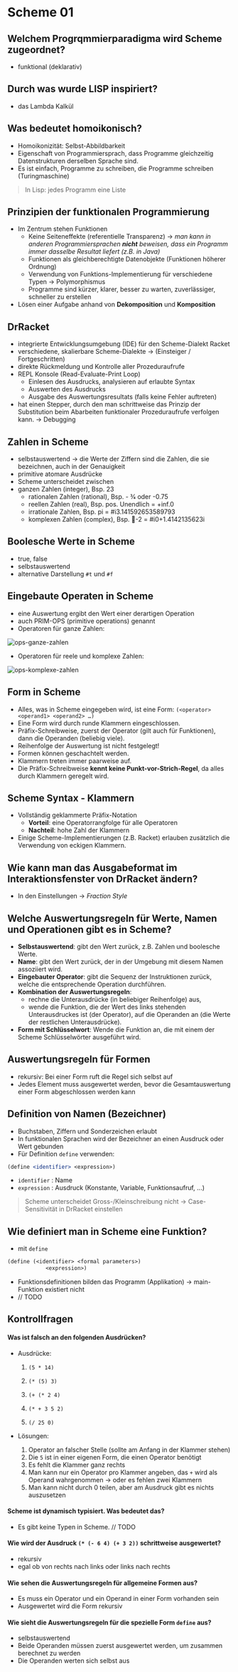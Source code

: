 # Scheme 01



## Welchem Progrqmmierparadigma wird Scheme zugeordnet?

* funktional (deklarativ)



## Durch was wurde LISP inspiriert?

* das Lambda Kalkül



## Was bedeutet homoikonisch?

* Homoikonizität: Selbst-Abbildbarkeit
* Eigenschaft von Programmiersprach, dass Programme gleichzeitig Datenstrukturen derselben Sprache sind.
* Es ist einfach, Programme zu schreiben, die Programme schreiben (Turingmaschine)

> In Lisp: jedes Programm eine Liste



## Prinzipien der funktionalen Programmierung

* Im Zentrum stehen Funktionen
  * Keine Seiteneffekte (referentielle Transparenz) 
    $\to$ *man kann in anderen Programmiersprachen **nicht** beweisen, dass ein Programm immer dasselbe Resultat liefert (z.B. in Java)*
  * Funktionen als gleichberechtigte Datenobjekte (Funktionen höherer Ordnung)
  * Verwendung von Funktions-Implementierung für verschiedene Typen
    $\to$ Polymorphismus
  * Programme sind kürzer, klarer, besser zu warten, zuverlässiger, schneller zu erstellen
* Lösen einer Aufgabe anhand von **Dekomposition** und **Komposition**



## DrRacket

* integrierte Entwicklungsumgebung (IDE) für den Scheme-Dialekt Racket
*  verschiedene, skalierbare Scheme-Dialekte
  $\to$ (Einsteiger / Fortgeschritten)
* direkte Rückmeldung und Kontrolle aller Prozeduraufrufe
* REPL Konsole (Read-Evaluate-Print Loop)
  * Einlesen des Ausdrucks, analysieren auf erlaubte Syntax
  * Auswerten des Ausdrucks
  * Ausgabe des Auswertungsresultats (falls keine Fehler auftreten)
* hat einen Stepper, durch den man schrittweise das Prinzip der Substitution beim Abarbeiten funktionaler Prozeduraufrufe verfolgen kann.
  $\to$ Debugging



## Zahlen in Scheme

* selbstauswertend 
  $\to$ die Werte der Ziffern sind die Zahlen, die sie bezeichnen, auch in der Genauigkeit
* primitive atomare Ausdrücke
* Scheme unterscheidet zwischen
* ganzen Zahlen (integer), Bsp. 23
  * rationalen Zahlen (rational), Bsp. - 3⁄4 oder -0.75
  * reellen Zahlen (real), Bsp. pos. Unendlich = +inf.0
  * irrationale Zahlen, Bsp. pi = #i3.141592653589793
  * komplexen Zahlen (complex), Bsp. -2 = #i0+1.4142135623i



## Boolesche Werte in Scheme

* true, false
* selbstauswertend
* alternative Darstellung `#t` und `#f` 



## Eingebaute Operaten in Scheme

* eine Auswertung ergibt den Wert einer derartigen Operation
* auch PRIM-OPS (primitive operations) genannt
* Operatoren für ganze Zahlen:

![ops-ganze-zahlen](/Users/christopher/Development/studies/github/summaries-me/pcp/mds/imgs/ops-ganze-zahlen.png)

* Operatoren für reele und komplexe Zahlen:

![ops-komplexe-zahlen](/Users/christopher/Development/studies/github/summaries-me/pcp/mds/imgs/ops-komplexe-zahlen.png)



## Form in Scheme

* Alles, was in Scheme eingegeben wird, ist eine Form:
  `(<operator> <operand1> <operand2> …)` 
* Eine Form wird durch runde Klammern eingeschlossen.
* Präfix-Schreibweise, zuerst der Operator (gilt auch für Funktionen), dann die Operanden (beliebig viele).
* Reihenfolge der Auswertung ist nicht festgelegt!
* Formen können geschachtelt werden.
* Klammern treten immer paarweise auf.
* Die Präfix-Schreibweise **kennt keine Punkt-vor-Strich-Regel**, da alles durch Klammern geregelt wird.



## Scheme Syntax - Klammern

* Vollständig geklammerte Präfix-Notation
  * **Vorteil**: eine Operatorrangfolge für alle Operatoren
  * **Nachteil**: hohe Zahl der Klammern
* Einige Scheme-Implementierungen (z.B. Racket) erlauben zusätzlich die Verwendung von eckigen Klammern.



## Wie kann man das Ausgabeformat im Interaktionsfenster von DrRacket ändern?

* In den Einstellungen $\to$ *Fraction Style*



## Welche Auswertungsregeln für Werte, Namen und Operationen gibt es in Scheme?

*  **Selbstauswertend**: gibt den Wert zurück, z.B. Zahlen und boolesche Werte.
* **Name**: gibt den Wert zurück, der in der Umgebung mit diesem Namen assoziiert wird.
* **Eingebauter Operator**: gibt die Sequenz der Instruktionen zurück, welche die entsprechende Operation durchführen.
* **Kombination der Auswertungsregeln**:
  * rechne die Unterausdrücke (in beliebiger Reihenfolge) aus,
  * wende die Funktion, die der Wert des links stehenden Unterausdruckes ist (der Operator), auf die Operanden an (die Werte der restlichen Unterausdrücke).
* **Form mit Schlüsselwort**: Wende die Funktion an, die mit einem der Scheme Schlüsselwörter ausgeführt wird.



## Auswertungsregeln für Formen

* rekursiv: Bei einer Form ruft die Regel sich selbst auf
* Jedes Element muss ausgewertet werden, bevor die Gesamtauswertung einer Form abgeschlossen werden kann



## Definition von Namen (Bezeichner)

* Buchstaben, Ziffern und Sonderzeichen erlaubt
* In funktionalen Sprachen wird der Bezeichner an einen Ausdruck oder Wert gebunden
* Für Definition `define` verwenden:

```scheme
(define <identifier> <expression>)
```

* `identifier` : Name
* `expression` : Ausdruck (Konstante, Variable, Funktionsaufruf, ...)



> Scheme unterscheidet Gross-/Kleinschreibung nicht $\to$ Case-Sensitivität in DrRacket  einstellen



## Wie definiert man in Scheme eine Funktion?

* mit `define`

```scheme
(define (<identifier> <formal parameters>) 
  			<expression>)
```

* Funktionsdefinitionen bilden das Programm (Applikation)
  $\to$ main-Funktion existiert nicht
* // TODO 



## Kontrollfragen

#### Was ist falsch an den folgenden Ausdrücken?

* Ausdrücke:

  1. `(5 * 14)`

  2. `(* (5) 3)` 
  3. `(+ (* 2 4)` 
  4. `(* + 3 5 2)`
  5. `(/ 25 0)` 

* Lösungen:

  1. Operator an falscher Stelle (sollte am Anfang in der Klammer stehen)
  2. Die `5` ist in einer eigenen Form, die einen Operator benötigt
  3. Es fehlt die Klammer ganz rechts
  4. Man kann nur ein Operator pro Klammer angeben, das `+` wird als Operand wahrgenommen $\to$ oder es fehlen zwei Klammern 
  5. Man kann nicht durch $0$ teilen, aber am Ausdruck gibt es nichts auszusetzen



#### Scheme ist dynamisch typisiert. Was bedeutet das?

* Es gibt keine Typen in Scheme. // TODO



#### Wie wird der Ausdruck `(* (- 6 4) (+ 3 2))` schrittweise ausgewertet?

* rekursiv
* egal ob von rechts nach links oder links nach rechts



#### Wie sehen die Auswertungsregeln für allgemeine Formen aus?

* Es muss ein Operator und ein Operand in einer Form vorhanden sein
* Ausgewertet wird die Form rekursiv



#### Wie sieht die Auswertungsregeln für die spezielle Form `define` aus?

* selbstauswertend
* Beide Operanden müssen zuerst ausgewertet werden, um zusammen berechnet zu werden
* Die Operanden werten sich selbst aus



